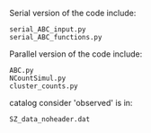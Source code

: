 Serial version of the code include:

    serial_ABC_input.py
    serial_ABC_functions.py


Parallel version of the code include:

    ABC.py
    NCountSimul.py
    cluster_counts.py


catalog consider 'observed' is in:
 
    SZ_data_noheader.dat
